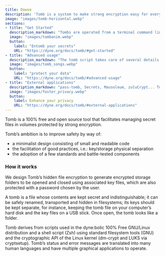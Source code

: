 ```yaml
---
title: Dowse
description: 'Tomb is a system to make strong encryption easy for everyday use. A tomb is like a locked folder that can be safely transported and hidden in a filesystem.'
image: "images/tomb-horizontal.webp"
sections:
- title: "Get Started"
  description_markdown: "Tombs are operated from a terminal command line and require root access to the machine (or just sudo access to the script)."
  image: "images/tombanim.webp"
  button:
    label: "Entomb your secrets"
    URL: "https://dyne.org/docs/tomb/#get-started"
- title: "Advanced usage"
  description_markdown: "The tomb script takes care of several details to improve a user’s behaviour and the security of tombs in everyday usage"
  image: "images/tomb_songs.webp"
  button:
    label: "protect your data"
    URL: "https://dyne.org/docs/tomb/#advanced-usage"
- title: "External applications"
  description_markdown: "pass-tomb, Secrets, Mausoleum, zuluCrypt... Tomb has an ecosystem of third party apps ready to help you secure your digital life"
  image: "images/foster_privacy.webp"
  button:
    label: Enhance your privacy
    URL: "https://dyne.org/docs/tomb/#external-applications"
---
```


Tomb is a 100% free and open source tool that facilitates managing secret files in volumes protected by strong encryption.

Tomb’s ambition is to improve safety by way of:

- a minimalist design consisting of small and readable code
- the facilitation of good practices, i.e.: key/storage physical separation
- the adoption of a few standards and battle-tested components

### How it works

We design Tomb’s hidden file encryption to generate encrypted storage folders to be opened and closed using associated key files, which are also protected with a password chosen by the user.

A tomb is a file whose contents are kept secret and indistinguishable; it can be safely renamed, transported and hidden in filesystems; its keys should be kept separate, for instance, keeping the tomb file on your computer’s hard disk and the key files on a USB stick. Once open, the tomb looks like a folder.

Tomb derives from scripts used in the dyne:bolic 100% Free GNU/Linux distribution and a shell script (Zsh) using standard filesystem tools (GNU) and the cryptographic API of the Linux kernel (dm-crypt and LUKS via cryptsetup). Tomb’s status and error messages are translated into many human languages and have multiple graphical applications to operate.
